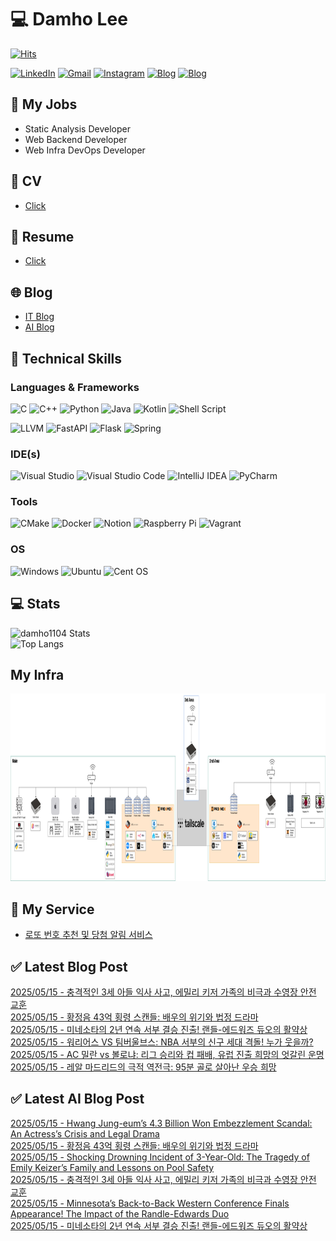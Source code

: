 
# 💻 Damho Lee

[![Hits](https://hits.seeyoufarm.com/api/count/incr/badge.svg?url=https%3A%2F%2Fgithub.com%2Fdamho1104&count_bg=%233D9CC8&title_bg=%23555555&icon=&icon_color=%23E7E7E7&title=hits&edge_flat=false)](https://hits.seeyoufarm.com)  

[![LinkedIn](https://img.shields.io/badge/Linkedin-%230077B5.svg?style=flat&logo=linkedin&logoColor=white)](https://www.linkedin.com/in/damho1104/)
[![Gmail](https://img.shields.io/badge/Gmail-D14836?style=flat&logo=gmail&logoColor=white)](mailto:damho1104@gmail.com)
[![Instagram](https://img.shields.io/badge/Instargram-%23E4405F.svg?style=flat&logo=Instagram&logoColor=white)](https://www.instagram.com/damho1104/)
[![Blog](https://img.shields.io/badge/Blog-%23000000.svg?style=flat&logo=Tistory&logoColor=white)](https://dmomo.co.kr/)
[![Blog](https://img.shields.io/badge/Blog-%23000000.svg?style=flat&logo=WordPress&logoColor=white)](https://blog.ai.dmomo.co.kr/)

## 📃 My Jobs
- Static Analysis Developer
- Web Backend Developer
- Web Infra DevOps Developer

## 📰 CV
- [Click](https://resume.dmomo.net/damho.lee/resume)  

## 📘 Resume
- [Click](https://damho1104.notion.site/8af3191b9815406d95708d9a0cea5a9e)  

## 🌐 Blog
- [IT Blog](https://dmomo.co.kr/)
- [AI Blog](https://blog.ai.dmomo.co.kr/)

## 💪 Technical Skills
### Languages & Frameworks
![C](https://img.shields.io/badge/c-%2300599C.svg?style=flat&logo=c&logoColor=white)
![C++](https://img.shields.io/badge/c++-%2300599C.svg?style=flat&logo=c%2B%2B&logoColor=white)
![Python](https://img.shields.io/badge/Python-3776AB.svg?&style=flat&logo=Python&logoColor=white)
![Java](https://img.shields.io/badge/java-%23ED8B00.svg?style=flat&logo=openjdk&logoColor=white)
![Kotlin](https://img.shields.io/badge/Kotlin-%237F52FF.svg?style=flat&logo=Kotlin&logoColor=white)
![Shell Script](https://img.shields.io/badge/Shell_script-%23121011.svg?style=flat&logo=gnu-bash&logoColor=white)  
  
![LLVM](https://img.shields.io/badge/LLVM/Clang-000B1D.svg?&style=flat&logo=LLVM&logoColor=white)
![FastAPI](https://img.shields.io/badge/FastAPI-005571?style=flat&logo=fastapi)
![Flask](https://img.shields.io/badge/Flask-%23000.svg?style=flat&logo=flask&logoColor=white)
![Spring](https://img.shields.io/badge/Springboot-%236DB33F.svg?style=flat&logo=spring&logoColor=white)
  
  
### IDE(s)
![Visual Studio](https://img.shields.io/badge/Visual%20Studio-5C2D91.svg?style=flat&logo=visual-studio&logoColor=white) 
![Visual Studio Code](https://img.shields.io/badge/Visual%20Studio%20Code-0078d7.svg?style=flat&logo=visual-studio-code&logoColor=white)
![IntelliJ IDEA](https://img.shields.io/badge/IntelliJIDEA-000000.svg?style=flat&logo=intellij-idea&logoColor=white) 
![PyCharm](https://img.shields.io/badge/PyCharm-143?style=flat&logo=pycharm&logoColor=black&color=black&labelColor=green) 


### Tools
![CMake](https://img.shields.io/badge/CMake-%23008FBA.svg?style=flat&logo=cmake&logoColor=white)
![Docker](https://img.shields.io/badge/docker-%230db7ed.svg?style=flat&logo=docker&logoColor=white)
![Notion](https://img.shields.io/badge/Notion-%23000000.svg?style=flat&logo=notion&logoColor=white)
![Raspberry Pi](https://img.shields.io/badge/-RaspberryPi-C51A4A?style=flat&logo=Raspberry-Pi)
![Vagrant](https://img.shields.io/badge/Vagrant-%231563FF.svg?style=flat&logo=vagrant&logoColor=white)


### OS
![Windows](https://img.shields.io/badge/Windows-0078D6?style=flat&logo=windows&logoColor=white)
![Ubuntu](https://img.shields.io/badge/Ubuntu-E95420?style=flat&logo=ubuntu&logoColor=white)
![Cent OS](https://img.shields.io/badge/Cent%20OS-002260?style=flat&logo=centos&logoColor=F0F0F0)


## :computer: Stats
![damho1104 Stats](https://github-readme-stats.vercel.app/api?username=damho1104&hide=issues&show_icons=true&theme=dark)  
![Top Langs](https://github-readme-stats.vercel.app/api/top-langs/?username=damho1104&layout=compact&theme=dark)


## My Infra
<div align="center">
    <p>
    <img src="imgs/infra.png" alt="infra" style="width: 1200px; height: 300px;">
    </p>
</div>


## 📣 My Service
- [로또 번호 추천 및 당첨 알림 서비스](https://lotto.dmomo.co.kr/)  


## ✅ Latest Blog Post

[2025/05/15 - 충격적인 3세 아들 익사 사고, 에밀리 키저 가족의 비극과 수영장 안전 교훈](https://dmomo.co.kr/425) <br/>
[2025/05/15 - 황정음 43억 횡령 스캔들: 배우의 위기와 법정 드라마](https://dmomo.co.kr/424) <br/>
[2025/05/15 - 미네소타의 2년 연속 서부 결승 진출! 랜들-에드워즈 듀오의 활약상](https://dmomo.co.kr/423) <br/>
[2025/05/15 - 워리어스 VS 팀버울브스: NBA 서부의 신구 세대 격돌! 누가 웃을까?](https://dmomo.co.kr/422) <br/>
[2025/05/15 - AC 밀란 vs 볼로냐: 리그 승리와 컵 패배, 유럽 진출 희망의 엇갈린 운명](https://dmomo.co.kr/421) <br/>
[2025/05/15 - 레알 마드리드의 극적 역전극: 95분 골로 살아난 우승 희망](https://dmomo.co.kr/420) <br/>

## ✅ Latest AI Blog Post
[2025/05/15 - Hwang Jung-eum’s 4.3 Billion Won Embezzlement Scandal: An Actress’s Crisis and Legal Drama](https://blog.ai.dmomo.co.kr/trend/2285) <br/>
[2025/05/15 - 황정음 43억 횡령 스캔들: 배우의 위기와 법정 드라마](https://blog.ai.dmomo.co.kr/trend/2283) <br/>
[2025/05/15 - Shocking Drowning Incident of 3-Year-Old: The Tragedy of Emily Keizer’s Family and Lessons on Pool Safety](https://blog.ai.dmomo.co.kr/trend/2281) <br/>
[2025/05/15 - 충격적인 3세 아들 익사 사고, 에밀리 키저 가족의 비극과 수영장 안전 교훈](https://blog.ai.dmomo.co.kr/trend/2279) <br/>
[2025/05/15 - Minnesota’s Back-to-Back Western Conference Finals Appearance! The Impact of the Randle-Edwards Duo](https://blog.ai.dmomo.co.kr/trend/2275) <br/>
[2025/05/15 - 미네소타의 2년 연속 서부 결승 진출! 랜들-에드워즈 듀오의 활약상](https://blog.ai.dmomo.co.kr/trend/2273) <br/>
